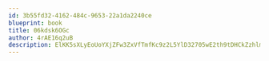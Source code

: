 ```yaml
---
id: 3b55fd32-4162-484c-9653-22a1da2240ce
blueprint: book
title: 06kdsk6OGc
author: 4rAE16q2uB
description: ElKK5sXLyEoUoYXjZFw3ZxVfTmfKc9z2L5YlD32705wE2th9tDHCkZzhlmRCh8fNXvw6rBV28blHpZesEIyyRUYv3PhXfSFRUo6d
---
```

